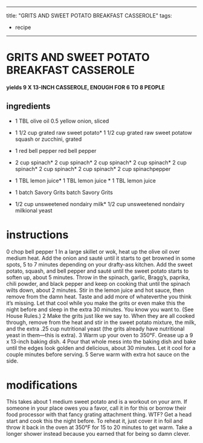 

	
---
title: "GRITS AND SWEET POTATO BREAKFAST CASSEROLE"
tags:
  - recipe
---
# GRITS AND SWEET POTATO BREAKFAST CASSEROLE
#### yields 9 X 13-INCH CASSEROLE, ENOUGH FOR 6 TO 8 PEOPLE
## ingredients
* 1 TBL olive oil
0.5 yellow onion, sliced
* 1 1/2 cup grated raw sweet potato* 1 1/2 cup grated raw sweet potatow squash or zucchini, grated

* 1 red bell pepper red bell pepper
* 2 cup spinach* 2 cup spinach* 2 cup spinach* 2 cup spinach* 2 cup spinach* 2 cup spinach* 2 cup spinach* 2 cup spinachpepper

* 1 TBL lemon juice* 1 TBL lemon juice * 1 TBL lemon juice
* 1 batch Savory Grits batch Savory Grits

* 1/2 cup unsweetened nondairy milk* 1/2 cup unsweetened nondairy milkional yeast


# instructions
0 chop bell pepper
1 In a large skillet or wok, heat up the olive oil over medium heat. Add the onion and sauté until it starts to get browned in some spots, 5 to 7 minutes depending on your drafty-ass kitchen. Add the sweet potato, squash, and bell pepper and sauté until the sweet potato starts to soften up, about 5 minutes. Throw in the spinach, garlic, Bragg’s, paprika, chili powder, and black pepper and keep on cooking that    until the spinach wilts down, about 2 minutes. Stir in the lemon juice and hot sauce, then remove from the damn heat. Taste and add more of whateverthe  you think it’s missing. Let that cool while you make the grits or even make this    the night before and sleep in the extra 30 minutes. You know you want to. (See House Rules.)
2 Make the grits just like we say to. When they are all cooked through, remove from the heat and stir in the sweet potato mixture, the milk, and the extra .25 cup nutritional yeast (the grits already have nutritional yeast in them—this is extra).
3 Warm up your oven to 350°F. Grease up a 9 x 13-inch baking dish.
4 Pour that whole mess into the baking dish and bake until the edges look golden and  delicious, about 30 minutes. Let it cool for a couple minutes before serving.
5 Serve warm with extra hot sauce on the side.

# modifications

This takes about 1 medium sweet potato and is a  workout on your arm. If someone in your place owes you a favor, call it in for this    or borrow their food processor with that fancy grating attachment thing.
 WTF?
Get a head start and cook this    the night before. To reheat it, just cover it in foil and throw it back in the oven at 350°F for 15 to 20 minutes to get warm. Take a longer shower instead because you earned that    for being so damn clever.
	
	
